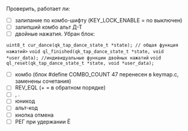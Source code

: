 Проверить, работает ли:
- [ ] залипание по комбо-шифту (KEY_LOCK_ENABLE = no выключен)
- [ ] залипший комбо альт Д-Т
- [ ] двойные нажатия. Убран блок:

`uint8_t cur_dance(qk_tap_dance_state_t *state); // общая функция нажатий>`
`void ql_finished(qk_tap_dance_state_t *state, void *user_data); //индивидуальные функции двойных нажатий`
`void ql_reset(qk_tap_dance_state_t *state, void *user_data);`

- [ ]  комбо (блок #define COMBO_COUNT 47 перенесен в keymap.c, заменены сочетания)
- [ ] REV_EQL (+ = в обратном порядке)
- [ ] , .
- [ ] юникод
- [ ] альт-код
- [ ] кнопка отмена
- [ ] РЕГ при удержании Ё
